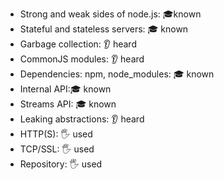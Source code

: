 - Strong and weak sides of node.js: 🎓known
- Stateful and stateless servers: 🎓 known
- Garbage collection: 👂 heard
- CommonJS modules: 👂 heard
- Dependencies: npm, node_modules: 🎓 known
- Internal API:🎓 known
- Streams API: 🎓 known
- Leaking abstractions: 👂 heard
- HTTP(S): 🖐 used
- TCP/SSL: 🖐 used
- Repository: 🖐 used

